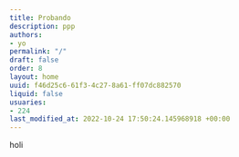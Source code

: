 ```yaml
---
title: Probando
description: ppp
authors:
- yo
permalink: "/"
draft: false
order: 8
layout: home
uuid: f46d25c6-61f3-4c27-8a61-ff07dc882570
liquid: false
usuaries:
- 224
last_modified_at: 2022-10-24 17:50:24.145968918 +00:00
---
```


<p>holi</p>